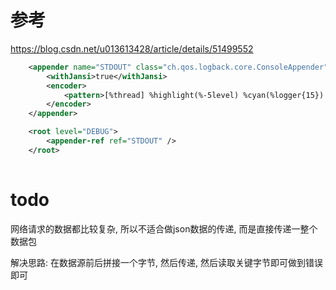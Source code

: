 # 参考
https://blog.csdn.net/u013613428/article/details/51499552

```xml
	<appender name="STDOUT" class="ch.qos.logback.core.ConsoleAppender">
		<withJansi>true</withJansi>
		<encoder>
			<pattern>[%thread] %highlight(%-5level) %cyan(%logger{15}) - %highlight(%msg) %n</pattern>
		</encoder>
	</appender>

	<root level="DEBUG">
		<appender-ref ref="STDOUT" />
	</root>
	
```


# todo
网络请求的数据都比较复杂, 所以不适合做json数据的传递, 而是直接传递一整个数据包

解决思路:
在数据源前后拼接一个字节, 然后传递, 然后读取关键字节即可做到错误即可